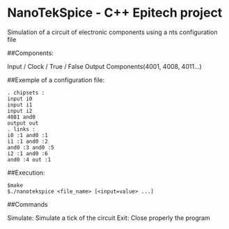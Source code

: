 # NanoTekSpice - C++ Epitech project

Simulation of a circuit of electronic components using a nts configuration file


##Components:

Input / Clock / True / False
Output
Components(4001, 4008, 4011...) 


##Exemple of a configuration file:

```
. chipsets :
input i0
input i1
input i2
4081 and0
output out
. links :
i0 :1 and0 :1
i1 :1 and0 :2
and0 :3 and0 :5
i2 :1 and0 :6
and0 :4 out :1
```


##Execution:

```
$make
$./nanotekspice <file_name> [<input=value> ...]
```


##Commands

Simulate: Simulate a tick of the circuit
Exit: Close properly the program
